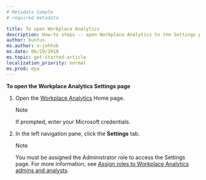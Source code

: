 ```yaml
---
# Metadata Sample
# required metadata

title: To open Workplace Analytics
description: How-to steps -- open Workplace Analytics to the Settings page.
author: buntus
ms.author: v-johtob
ms.date: 06/19/2018
ms.topic: get-started-article
localization_priority: normal 
ms.prod: mya
---
```


**To open the Workplace Analytics Settings page** 

1. Open the [Workplace Analytics](https://workplaceanalytics.office.com) Home page.

   >[!Note] 
   >If prompted, enter your Microsoft
    credentials.

2. In the left navigation pane, click the **Settings** tab. 

   >[!Note] 
   >You must be assigned the Administrator role to access the Settings page. For more information, see [Assign roles to Workplace Analytics admins and analysts](../setup/set-up-workplace-analytics#step-3-assign-roles-to-workplace-analytics-admins-and-analysts).
